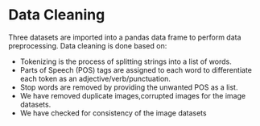 # Data Cleaning
Three datasets are imported into a pandas data frame to perform data preprocessing. Data cleaning is done based on:
- Tokenizing is the process of splitting strings into a list of words.
- Parts of Speech (POS) tags are assigned to each word to differentiate each token as an adjective/verb/punctuation.
- Stop words are removed by providing the unwanted POS as a list.
- We have removed duplicate images,corrupted images for the image datasets.
- We have checked for consistency of the image datasets
